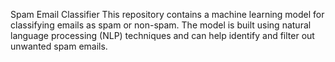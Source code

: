 Spam Email Classifier
This repository contains a machine learning model for classifying emails as spam or non-spam. 
The model is built using natural language processing (NLP) techniques and can help identify and filter out unwanted spam emails.
